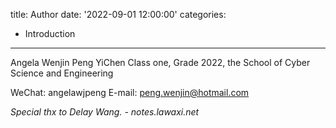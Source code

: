 title: Author
date: '2022-09-01 12:00:00'
categories:
  - Introduction
---
Angela
Wenjin Peng
YiChen
Class one, Grade 2022, the School of Cyber Science and Engineering

WeChat: angelawjpeng
E-mail: peng.wenjin@hotmail.com

*Special thx to Delay Wang.*
*- notes.lawaxi.net*